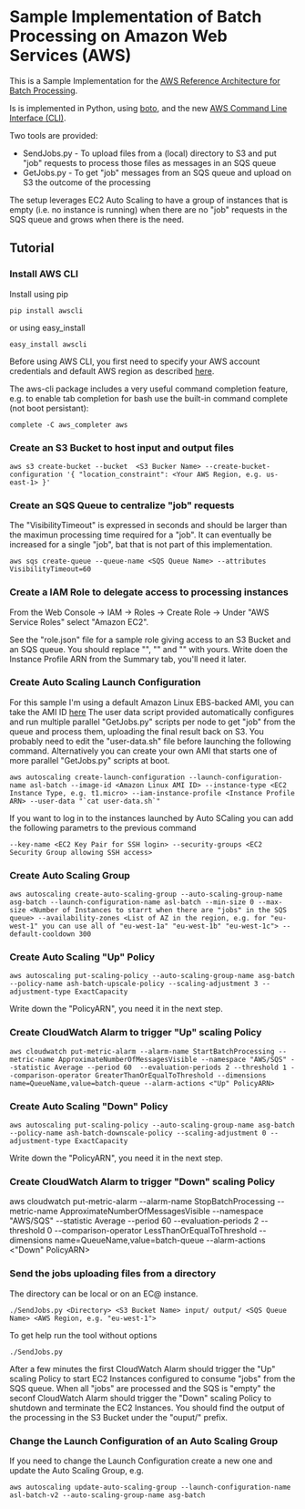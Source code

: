 # Sample Implementation of Batch Processing on Amazon Web Services (AWS)

This is a Sample Implementation for the [AWS Reference Architecture for Batch Processing](http://aws.amazon.com/architecture/).

Is is implemented in Python, using [boto](http://aws.amazon.com/sdkforpython/), and the new [AWS Command Line Interface (CLI)](http://aws.amazon.com/cli/).

Two tools are provided:
* SendJobs.py - To upload files from a (local) directory to S3 and put "job" requests to process those files as messages in an SQS queue
* GetJobs.py - To get "job" messages from an SQS queue and upload on S3 the outcome of the processing

The setup leverages EC2 Auto Scaling to have a group of instances that is empty (i.e. no instance is running) when there are no "job" requests in the SQS queue and grows when there is the need.

## Tutorial

### Install AWS CLI

Install using pip

    pip install awscli

or using easy_install

    easy_install awscli

Before using AWS CLI, you first need to specify your AWS account credentials and default AWS region as described [here](http://docs.aws.amazon.com/cli/latest/userguide/cli-chap-getting-started.html).

The aws-cli package includes a very useful command completion feature, e.g. to enable tab completion for bash use the built-in command complete (not boot persistant):

    complete -C aws_completer aws

### Create an S3 Bucket to host input and output files

    aws s3 create-bucket --bucket  <S3 Bucker Name> --create-bucket-configuration '{ "location_constraint": <Your AWS Region, e.g. us-east-1> }'

### Create an SQS Queue to centralize "job" requests

The "VisibilityTimeout" is expressed in seconds and should be larger than the maximun processing time required for a "job". It can eventually be increased for a single "job", bat that is not part of this implementation.

    aws sqs create-queue --queue-name <SQS Queue Name> --attributes VisibilityTimeout=60

### Create a IAM Role to delegate access to processing instances

From the Web Console -> IAM -> Roles -> Create Role -> Under "AWS Service Roles" select "Amazon EC2".

See the "role.json" file for a sample role giving access to an S3 Bucket and an SQS queue.
You should replace "<AWS ACCount>", "<S3 Bucket Name>" and "<SQS Queue Name>" with yours.
Write doen the Instance Profile ARN from the Summary tab, you'll need it later.

### Create Auto Scaling Launch Configuration

For this sample I'm using a default Amazon Linux EBS-backed AMI, you can take the AMI ID [here](http://aws.amazon.com/amazon-linux-ami)
The user data script provided automatically configures and run multiple parallel "GetJobs.py" scripts per node to get "job" from the queue and process them, uploading the final result back on S3. You probably need to edit the "user-data.sh" file before launching the following command.
Alternatively you can create your own AMI that starts one of more parallel "GetJobs.py" scripts at boot.

    aws autoscaling create-launch-configuration --launch-configuration-name asl-batch --image-id <Amazon Linux AMI ID> --instance-type <EC2 Instance Type, e.g. t1.micro> --iam-instance-profile <Instance Profile ARN> --user-data "`cat user-data.sh`"

If you want to log in to the instances launched by Auto SCaling you can add the following parametrs to the previous command

    --key-name <EC2 Key Pair for SSH login> --security-groups <EC2 Security Group allowing SSH access>

### Create Auto Scaling Group

    aws autoscaling create-auto-scaling-group --auto-scaling-group-name asg-batch --launch-configuration-name asl-batch --min-size 0 --max-size <Number of Instances to starrt when there are "jobs" in the SQS queue> --availability-zones <List of AZ in the region, e.g. for "eu-west-1" you can use all of "eu-west-1a" "eu-west-1b" "eu-west-1c"> --default-cooldown 300

### Create Auto Scaling "Up" Policy

    aws autoscaling put-scaling-policy --auto-scaling-group-name asg-batch --policy-name ash-batch-upscale-policy --scaling-adjustment 3 --adjustment-type ExactCapacity

Write down the "PolicyARN", you need it in the next step.

### Create CloudWatch Alarm to trigger "Up" scaling Policy

    aws cloudwatch put-metric-alarm --alarm-name StartBatchProcessing --metric-name ApproximateNumberOfMessagesVisible --namespace "AWS/SQS" --statistic Average --period 60  --evaluation-periods 2 --threshold 1 --comparison-operator GreaterThanOrEqualToThreshold --dimensions name=QueueName,value=batch-queue --alarm-actions <"Up" PolicyARN>

### Create Auto Scaling "Down" Policy

    aws autoscaling put-scaling-policy --auto-scaling-group-name asg-batch --policy-name ash-batch-downscale-policy --scaling-adjustment 0 --adjustment-type ExactCapacity

Write down the "PolicyARN", you need it in the next step.

### Create CloudWatch Alarm to trigger "Down" scaling Policy

aws cloudwatch put-metric-alarm --alarm-name StopBatchProcessing --metric-name ApproximateNumberOfMessagesVisible --namespace "AWS/SQS" --statistic Average --period 60  --evaluation-periods 2 --threshold 0 --comparison-operator LessThanOrEqualToThreshold --dimensions name=QueueName,value=batch-queue --alarm-actions <"Down" PolicyARN>

### Send the jobs uploading files from a directory

The directory can be local or on an EC@ instance.

    ./SendJobs.py <Directory> <S3 Bucket Name> input/ output/ <SQS Queue Name> <AWS Region, e.g. "eu-west-1">

To get help run the tool without options

    ./SendJobs.py

After a few minutes the first CloudWatch Alarm should trigger the "Up" scaling Policy to start EC2 Instances configured to consume "jobs" from the SQS queue.
When all "jobs" are processed and the SQS is "empty" the seconf CloudWatch Alarm should trigger the "Down" scaling Policy to shutdown and terminate the EC2 Instances.
You should find the output of the processing in the S3 Bucket under the "ouput/" prefix.

### Change the Launch Configuration of an Auto Scaling Group

If you need to change the Launch Configuration create a new one and update the Auto Scaling Group, e.g.

    aws autoscaling update-auto-scaling-group --launch-configuration-name asl-batch-v2 --auto-scaling-group-name asg-batch
